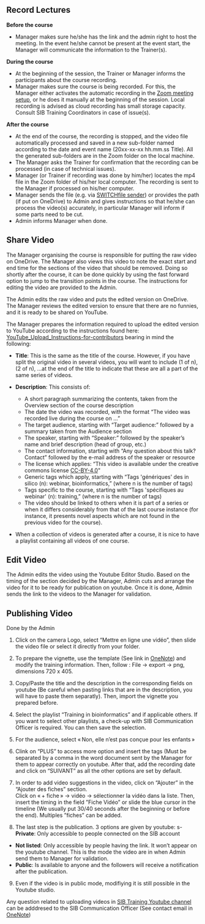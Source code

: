 ## Record Lectures

**Before the course**

- Manager makes sure he/she has the link and the admin right to host the meeting. In the event he/she cannot be present at the event start, the Manager will communicate the information to the Trainer(s). 

**During the course** 

- At the beginning of the session, the Trainer or Manager informs the participants about the course recording. 
- Manager makes sure the course is being recorded. For this, the Manager either activates the automatic recording in the [Zoom meeting setup](https://us02web.zoom.us/profile/setting), or he does it manually at the beginning of the session. Local recording is advised as cloud recording has small storage capacity. Consult SIB Training Coordinators in case of issue(s).  

**After the course**

- At the end of the course, the recording is stopped, and the video file automatically processed and saved in a new sub-folder named according to the date and event name (20xx-xx-xx hh.mm.ss Title). All the generated sub-folders are in the Zoom folder on the local machine. 
- The Manager asks the Trainer for confirmation that the recording can be processed (in case of technical issues). 
- Manager (or Trainer if recording was done by him/her) locates the mp4 file in the Zoom folder of his/her local computer. The recording is sent to the Manager if processed on his/her computer. 
- Manager sends the file (e.g. via [SWITCHfile sender](https://filesender.switch.ch/)) or provides the path (if put on OneDrive) to Admin and gives instructions so that he/she can process the video(s) accurately, in particular Manager will inform if some parts need to be cut. 
- Admin informs Manager when done. 

## Share Video 

The Manager organising the course is responsible for putting the raw video on OneDrive. The Manager also views this video to note the exact start and end time for the sections of the video that should be removed. Doing so shortly after the course, it can be done quickly by using the fast forward option to jump to the transition points in the course. The instructions for editing the video are provided to the Admin.  

The Admin edits the raw video and puts the edited version on OneDrive. The Manager reviews the edited version to ensure that there are no funnies, and it is ready to be shared on YouTube. 

The Manager prepares the information required to upload the edited version to YouTube according to the instructions found here: [YouTube_Upload_Instructions-for-contributors](https://sibcloud.sharepoint.com/:w:/s/T-COMM/EasfsyE0UZFIn1z-NTd2bjcBtKgO9e7KXQ1iFGGzSG9naA?email=training-group%40sib.swiss&e=4%3a7nZ99U&at=9) bearing in mind the following: 

- **Title**: This is the same as the title of the course. However, if you have split the original video in several videos, you will want to include (1 of n), (2 of n), ...at the end of the title to indicate that these are all a part of the same series of videos. 
- **Description**: This consists of: 
    - A short paragraph summarizing the contents, taken from the Overview section of the course description 
    - The date the video was recorded, with the format “The video was recorded live during the course on ...” 
    - The target audience, starting with “Target audience:” followed by a summary taken from the Audience section 
    - The speaker, starting with “Speaker:” followed by the speaker’s name and brief description (head of group, etc.) 
    - The contact information, starting with “Any question about this talk? Contact” followed by the e-mail address of the speaker or resource 
    - The license which applies:   “This video is available under the creative commons license [CC-BY-4.0](https://creativecommons.org/licenses/by/4.0/)" 
    - Generic tags which apply, starting with “Tags 'génériques' des in silico (n): webinar, bioinformatics,” (where n is the number of tags) 
    - Tags specific to the course, starting with “Tags 'spécifiques au webinar' (n): training,” (where n is the number of tags) 
    - The video should be linked to others when it is part of a series or when it differs considerably from that of the last course instance (for instance, it presents novel aspects which are not found in the previous video for the course).  

- When a collection of videos is generated after a course, it is nice to have a playlist containing all videos of one course. 

## Edit Video

The Admin edits the video using the Youtube Editor Studio. Based on the timing of the section decided by the Manager, Admin cuts and arrange the video for it to be ready for publication on youtube. Once it is done, Admin sends the link to the videos to the Manager for validation.  

## Publishing Video

Done by the Admin

1. Click on the camera Logo, select “Mettre en ligne une vidéo”, then slide the video file or select it directly from your folder.  

2. To prepare the vignette, use the template (See link in [OneNote](https://sibcloud-my.sharepoint.com/personal/patricia_palagi_sib_swiss/_layouts/15/Doc.aspx?sourcedoc=%7B62777f84-11f6-4078-a386-712e61b0e9b1%7D&action=edit&wd=target%28Quick+reference.one%7C68e8b806-dd4d-4fef-9583-89b8846c75f3%2FCookbook+Links%7C888376a5-cf93-40bc-bb57-76883509eb73%2F%29&wdorigin=703)) and modify the training information. Then, follow :  File -> export -> png, dimensions 720 x 405.

3. Copy/Paste the title and the description in the corresponding fields on youtube (Be careful when pasting links that are in the description, you will have to paste them separatly). Then, import the vignette you prepared before.  

4. Select the playlist “Training in bioinformatics” and if applicable others. If you want to select other playlists, a check-up with SIB Communication Officer is required. You can then save the selection.  

5. For the audience, select  « Non, elle n’est pas conçue pour les enfants » 

6. Clink on “PLUS” to access more option and insert the tags (Must be separated by a comma in the word document sent by the Manager for them to appear correctly on youtube. After that, add the recording date and click on “SUIVANT” as all the other options are set by default.  

7. In order to add video suggestions in the video, click on “Ajouter” in the “Ajouter des fiches” section.  
Click on « + fiche » -> vidéo -> sélectionner la vidéo dans la liste. Then, insert the timing in the field ”Fiche Vidéo” or slide the blue cursor in the timeline (We usually put 30/40 seconds after the beginning or before the end). Multiples ”fiches” can be added.  

8. The last step is the publication. 3 options are given by youtube: 
s- **Private**: Only accessible to people connected on the SIB account 
- **Not listed**: Only accessible by people having the link. It won’t appear on the youtube channel. This is the mode the video are in when Admin send them to Manager for validation. 
- **Public**: Is available to anyone and the followers will receive a notification after the publication.  

9. Even if the video is in public mode, modifiying it is still possible in the Youtube studio.  

Any question related to uploading videos in [SIB Training Youtube channel](https://www.youtube.com/@SIBTraining) can be adddresed to the SIB Communication Officer (See contact email in [OneNote](https://sibcloud-my.sharepoint.com/:o:/r/personal/patricia_palagi_sib_swiss/Documents/TrainingGroup-Shared/References/Minutes/Training?d=w62777f8411f64078a386712e61b0e9b1&csf=1&web=1&e=srNcYb))
